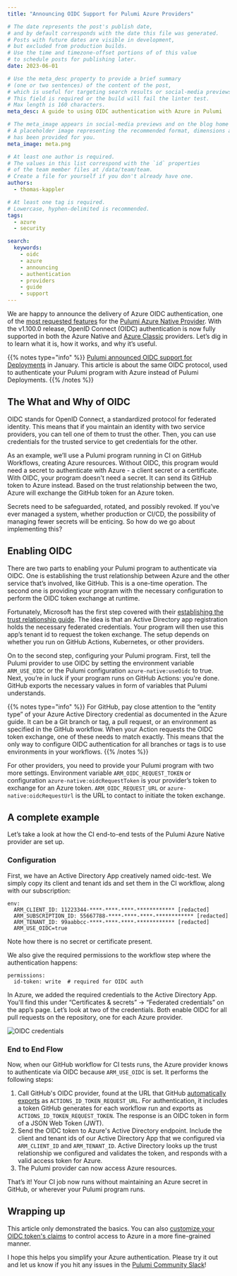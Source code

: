 ```yaml
---
title: "Announcing OIDC Support for Pulumi Azure Providers"

# The date represents the post's publish date,
# and by default corresponds with the date this file was generated.
# Posts with future dates are visible in development,
# but excluded from production builds.
# Use the time and timezone-offset portions of of this value
# to schedule posts for publishing later.
date: 2023-06-01

# Use the meta_desc property to provide a brief summary
# (one or two sentences) of the content of the post,
# which is useful for targeting search results or social-media previews.
# This field is required or the build will fail the linter test.
# Max length is 160 characters.
meta_desc: A guide to using OIDC authentication with Azure in Pulumi

# The meta_image appears in social-media previews and on the blog home page.
# A placeholder image representing the recommended format, dimensions and aspect ratio
# has been provided for you.
meta_image: meta.png

# At least one author is required.
# The values in this list correspond with the `id` properties
# of the team member files at /data/team/team.
# Create a file for yourself if you don't already have one.
authors:
  - thomas-kappler

# At least one tag is required.
# Lowercase, hyphen-delimited is recommended.
tags:
  - azure
  - security

search:
  keywords:
    - oidc
    - azure
    - announcing
    - authentication
    - providers
    - guide
    - support
---
```


We are happy to announce the delivery of Azure OIDC authentication, one of the [most requested features](https://github.com/pulumi/pulumi-azure-native/issues/1324) for the [Pulumi Azure Native Provider](https://www.pulumi.com/registry/packages/azure-native/). With the v1.100.0 release, OpenID Connect (OIDC) authentication is now fully supported in both the Azure Native and [Azure Classic](https://www.pulumi.com/registry/packages/azure/) providers. Let’s dig in to learn what it is, how it works, and why it’s useful.

<!--more-->

{{% notes type="info" %}}
[Pulumi announced OIDC support for Deployments](https://www.pulumi.com/blog/oidc-blog/) in January. This article is about the same OIDC protocol, used to authenticate your Pulumi program with Azure instead of Pulumi Deployments.
{{% /notes %}}

## The What and Why of OIDC

OIDC stands for OpenID Connect, a standardized protocol for federated identity. This means that if you maintain an identity with two service providers, you can tell one of them to trust the other. Then, you can use credentials for the trusted service to get credentials for the other.

As an example, we’ll use a Pulumi program running in CI on GitHub Workflows, creating Azure resources. Without OIDC, this program would need a secret to authenticate with Azure - a client secret or a certificate. With OIDC, your program doesn't need a secret. It can send its GitHub token to Azure instead.  Based on the trust relationship between the two, Azure will exchange the GitHub token for an Azure token.

Secrets need to be safeguarded, rotated, and possibly revoked. If you’ve ever managed a system, whether production or CI/CD, the possibility of managing fewer secrets will be enticing. So how do we go about implementing this?

## Enabling OIDC

There are two parts to enabling your Pulumi program to authenticate via OIDC. One is establishing the trust relationship between Azure and the other service that’s involved, like GitHub. This is a one-time operation. The second one is providing your program with the necessary configuration to perform the OIDC token exchange at runtime.

Fortunately, Microsoft has the first step covered with their [establishing the trust relationship guide](https://learn.microsoft.com/en-us/azure/active-directory/workload-identities/workload-identity-federation-create-trust?pivots=identity-wif-apps-methods-azp). The idea is that an Active Directory app registration holds the necessary federated credentials. Your program will then use this app’s tenant id to request the token exchange. The setup depends on whether you run on GitHub Actions, Kubernetes, or other providers.

On to the second step, configuring your Pulumi program. First, tell the Pulumi provider to use OIDC by setting the environment variable `ARM_USE_OIDC` or the Pulumi configuration `azure-native:useOidc` to true. Next, you’re in luck if your program runs on GitHub Actions: you're done. GitHub exports the necessary values in form of variables that Pulumi understands.

{{% notes type="info" %}}
For GitHub, pay close attention to the “entity type” of your Azure Active Directory credential as documented in the Azure guide. It can be a Git branch or tag, a pull request, or an environment as specified in the GitHub workflow. When your Action requests the OIDC token exchange, one of these needs to match exactly. This means that the only way to configure OIDC authentication for all branches or tags is to use environments in your workflows.
{{% /notes %}}

For other providers, you need to provide your Pulumi program with two more settings. Environment variable `ARM_OIDC_REQUEST_TOKEN` or configuration `azure-native:oidcRequestToken` is your provider’s token to exchange for an Azure token. `ARM_OIDC_REQUEST_URL` or `azure-native:oidcRequestUrl` is the URL to contact to initiate the token exchange.

## A complete example

Let’s take a look at how the CI end-to-end tests of the Pulumi Azure Native provider are set up.

### Configuration

First, we have an Active Directory App creatively named oidc-test. We simply copy its client and tenant ids and set them in the CI workflow, along with our subscription:

```
env:
  ARM_CLIENT_ID: 11223344-****-****-****-************ [redacted]
  ARM_SUBSCRIPTION_ID: 55667788-****-****-****-************ [redacted]
  ARM_TENANT_ID: 99aabbcc-****-****-****-************ [redacted]
  ARM_USE_OIDC=true
```

Note how there is no secret or certificate present.

We also give the required permissions to the workflow step where the authentication happens:

```
permissions:
  id-token: write  # required for OIDC auth
```

In Azure, we added the required credentials to the Active Directory App. You'll find this under “Certificates & secrets” -> “Federated credentials” on the app’s page. Let’s look at two of the credentials. Both enable OIDC for all pull requests on the repository, one for each Azure provider.

![OIDC credentials](oidc-credentials.png)

### End to End Flow

Now, when our GitHub workflow for CI tests runs, the Azure provider knows to authenticate via OIDC because `ARM_USE_OIDC` is set. It performs the following steps:

1. Call GitHub's OIDC provider, found at the URL that GitHub [automatically exports](https://docs.github.com/en/actions/deployment/security-hardening-your-deployments/about-security-hardening-with-openid-connect#updating-your-actions-for-oidc) as `ACTIONS_ID_TOKEN_REQUEST_URL`. For authentication, it includes a token GitHub generates for each workflow run and exports as `ACTIONS_ID_TOKEN_REQUEST_TOKEN`. The response is an OIDC token in form of a JSON Web Token (JWT).
2. Send the OIDC token to Azure's Active Directory endpoint. Include the client and tenant ids of our Active Directory App that we configured via `ARM_CLIENT_ID` and `ARM_TENANT_ID`. Active Directory looks up the trust relationship we configured and validates the token, and responds with a valid access token for Azure.
3. The Pulumi provider can now access Azure resources.

That’s it! Your CI job now runs without maintaining an Azure secret in GitHub, or wherever your Pulumi program runs.

## Wrapping up

This article only demonstrated the basics. You can also [customize your OIDC token's claims](https://docs.github.com/en/actions/deployment/security-hardening-your-deployments/about-security-hardening-with-openid-connect#customizing-the-token-claims) to control access to Azure in a more fine-grained manner.

I hope this helps you simplify your Azure authentication. Please try it out and let us know if you hit any issues in the [Pulumi Community Slack](https://slack.pulumi.com/?_gl=1*1vur1o*_ga*MTk2MzcxMzEwMC4xNjgwMTI4NTk3*_ga_FQHG5CVY2D*MTY4NDI2OTA4OC45Mi4xLjE2ODQyNjkxMDkuMzkuMC4w)!
